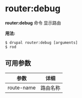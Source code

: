 # router:debug
**router:debug** 命令 显示路由

**用法:**
```
$ drupal router:debug [arguments] 
$ rod  
```

## 可用参数
参数 | 详细
---------|-------------
route-name | 路由名称
